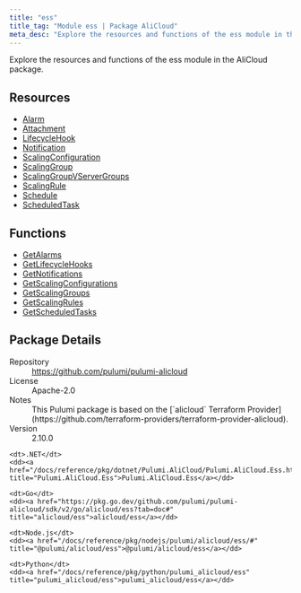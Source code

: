 ```yaml
---
title: "ess"
title_tag: "Module ess | Package AliCloud"
meta_desc: "Explore the resources and functions of the ess module in the AliCloud package."
---
```


<!-- WARNING: this file was generated by Pulumi Docs Generator. -->
<!-- Do not edit by hand unless you're certain you know what you are doing! -->

Explore the resources and functions of the ess module in the AliCloud package.

<h2 id="resources">Resources</h2>
<ul class="api">
    <li><a href="alarm" title="Alarm"><span class="symbol resource"></span>Alarm</a></li>
    <li><a href="attachment" title="Attachment"><span class="symbol resource"></span>Attachment</a></li>
    <li><a href="lifecyclehook" title="LifecycleHook"><span class="symbol resource"></span>LifecycleHook</a></li>
    <li><a href="notification" title="Notification"><span class="symbol resource"></span>Notification</a></li>
    <li><a href="scalingconfiguration" title="ScalingConfiguration"><span class="symbol resource"></span>ScalingConfiguration</a></li>
    <li><a href="scalinggroup" title="ScalingGroup"><span class="symbol resource"></span>ScalingGroup</a></li>
    <li><a href="scalinggroupvservergroups" title="ScalingGroupVServerGroups"><span class="symbol resource"></span>ScalingGroupVServerGroups</a></li>
    <li><a href="scalingrule" title="ScalingRule"><span class="symbol resource"></span>ScalingRule</a></li>
    <li><a href="schedule" title="Schedule"><span class="symbol resource"></span>Schedule</a></li>
    <li><a href="scheduledtask" title="ScheduledTask"><span class="symbol resource"></span>ScheduledTask</a></li>
</ul>

<h2 id="functions">Functions</h2>
<ul class="api">
    <li><a href="getalarms" title="GetAlarms"><span class="symbol function"></span>GetAlarms</a></li>
    <li><a href="getlifecyclehooks" title="GetLifecycleHooks"><span class="symbol function"></span>GetLifecycleHooks</a></li>
    <li><a href="getnotifications" title="GetNotifications"><span class="symbol function"></span>GetNotifications</a></li>
    <li><a href="getscalingconfigurations" title="GetScalingConfigurations"><span class="symbol function"></span>GetScalingConfigurations</a></li>
    <li><a href="getscalinggroups" title="GetScalingGroups"><span class="symbol function"></span>GetScalingGroups</a></li>
    <li><a href="getscalingrules" title="GetScalingRules"><span class="symbol function"></span>GetScalingRules</a></li>
    <li><a href="getscheduledtasks" title="GetScheduledTasks"><span class="symbol function"></span>GetScheduledTasks</a></li>
</ul>

<h2 id="package-details">Package Details</h2>
<dl class="package-details">
	<dt>Repository</dt>
	<dd><a href="https://github.com/pulumi/pulumi-alicloud">https://github.com/pulumi/pulumi-alicloud</a></dd>
	<dt>License</dt>
	<dd>Apache-2.0</dd>
	<dt>Notes</dt>
	<dd>This Pulumi package is based on the [`alicloud` Terraform Provider](https://github.com/terraform-providers/terraform-provider-alicloud).</dd>
	<dt>Version</dt>
	<dd>2.10.0</dd>
</dl>



<dl class="tabular">

    <dt>.NET</dt>
    <dd><a href="/docs/reference/pkg/dotnet/Pulumi.AliCloud/Pulumi.AliCloud.Ess.html" title="Pulumi.AliCloud.Ess">Pulumi.AliCloud.Ess</a></dd>

    <dt>Go</dt>
    <dd><a href="https://pkg.go.dev/github.com/pulumi/pulumi-alicloud/sdk/v2/go/alicloud/ess?tab=doc#" title="alicloud/ess">alicloud/ess</a></dd>

    <dt>Node.js</dt>
    <dd><a href="/docs/reference/pkg/nodejs/pulumi/alicloud/ess/#" title="@pulumi/alicloud/ess">@pulumi/alicloud/ess</a></dd>

    <dt>Python</dt>
    <dd><a href="/docs/reference/pkg/python/pulumi_alicloud/ess" title="pulumi_alicloud/ess">pulumi_alicloud/ess</a></dd>

</dl>

